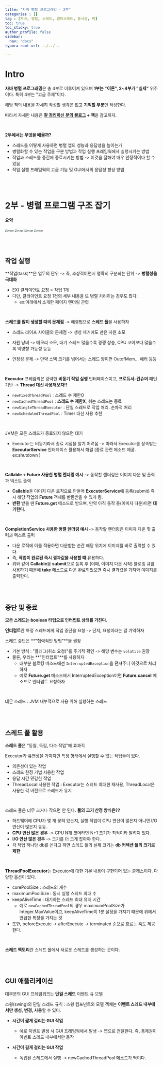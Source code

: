 ```yaml
---
title: "자바 병렬 프로그래밍 - 2부"
categories : []
tag : [자바, 병렬, 스레드, 멀티스레드, 동시성, 락]
toc: true
toc_sticky: true
author_profile: false
sidebar:
  nav: "docs"
typora-root-url: ../../..

---
```




# Intro

**자바 병렬 프로그래밍**은 총 4부로 이루어져 있으며 **1부는 "이론", 2~4부가 "실제"** 위주이다. 특히 4부는 "고급 주제"이다.

해당 책의 내용을 자세히 작성할 생각은 없고 **기억할 부분**만 작성한다.

따라서 자세한 내용은 **[잘 정리하신 분의 블로그](https://naeti.tistory.com/m/category/Java/%EB%B3%91%EB%A0%AC%20%ED%94%84%EB%A1%9C%EA%B7%B8%EB%9E%98%EB%B0%8D) + 책**을 참고하자.

<br>

**2부에서는 무엇을 배울까?**

- 스레드를 어떻게 사용하면 병렬 앱의 성능과 응답성을 높이는가
- 병렬화할 수 있는 작업을 구분 방법과 작업 실행 프레임웍에서 실행시키는 방법
- 작업과 스레드를 중간에 종료시키는 방법 -> 이것을 잘해야 매우 안정적이다 할 수 있음
- 작업 실행 프레임웍의 고급 기능 및 GUI에서의 응답성 향상 방법

<br><br>

# 2부 - 병렬 프로그램 구조 잡기

**요약**

<img src="https://github.com/BH946/bh946.github.io/assets/80165014/27e00d00-91ac-48fa-a255-7ede5a6f1adb" alt="image" style="zoom:50%;" />  
<img src="https://github.com/BH946/bh946.github.io/assets/80165014/8f9e64d9-d3fc-4b26-b5dc-a9d3cb5262fb" alt="image" style="zoom:50%;" /> 
<img src="https://github.com/BH946/bh946.github.io/assets/80165014/c95d0edb-111f-4bfc-8d94-e7ac6c11c6d1" alt="image" style="zoom:50%;" /> 
<img src="https://github.com/BH946/bh946.github.io/assets/80165014/dbe39df9-341c-4fe4-99da-af9ab560640c" alt="image" style="zoom:50%;" /> 

<br><br>

## 작업 실행

**작업(task)**은 업무의 단위 -> 즉, 추상적이면서 명확히 구분되는 단위 -> **병렬성을 극대화**

- EX) 클라이언트 요청 = 작업 1개
- 다만, 클라이언트 요청 1건의 세부 내용을 또 병렬 처리하는 경우도 많다. 
  - ex:아래에서 소개한 페이지 렌더링 관련

<br>

**스레드를 많이 생성할 때의 문제점** -> 해결법으로 **스레드 풀**을 사용하자

- 스레드 라이프 사이클의 문제점 -> 생성 제거에도 만은 자원 소모

- 자원 낭비 -> 메모리 소모, 대기 스레드 많을수록 경쟁 상승, CPU 코어보다 많을수록 악영향 가능성 등등
- 안정성 문제 -> 만약 스택 크기를 넘어서는 스레드 양이면 OutofMem... 에러 등등

<br>

**Executor** 프레임웍은 강력한 **비동기 작업 실행** 인터페이스이고, **프로듀서-컨슈머** 패턴 기반 -> **Thread 대신 사용해보자!!**

- `newFixedThreadPool` : 스레드 수 제한O
- `newCachedThreadPool` : **스레드 수 제한X**, 쉬는 스레드는 종료
- `newSingleThreadExecutor` : 단일 스레드로 작업 처리. 순차적 처리
- `newScheduledThreadPool` : Timer 대신 사용 추천

<br>

JVM은 모든 스레드가 종료되지 않으면 대기

- Executor는 비동기라서 종료 시점을 알기 어려움 -> 따라서 Executor를 상속받는 **ExecutorService** 인터페이스 활용해서 해결 (종료 관련 메소드 제공. ex:shutdown )

<br>

**Callable + Future 사용한 병렬 렌더링 예시** -> 동작할 렌더링은 이미지 다운 및 출력과 텍스트 출력

- **Callable**을 이미지 다운 로직으로 만들어 **ExecutorService**에 등록(submit) 즉시 해당 작업의 **Future** 객체를 반환받을 수 있게 됨.
- **반환** 받을 땐 **Future.get** 메소드로 받으며, 만약 아직 동작 중(이미지 다운)이면 **대기한다.**

<br>

**CompletionService 사용한 병렬 렌더링 예시** -> 동작할 렌더링은 이미지 다운 및 출력과 텍스트 출력

- 다운 로직에 이를 적용하면 다운받는 순간 해당 위치에 이미지를 바로 출력할 수 있다.
- 즉, **작업이 완료된 즉시 결과값을 사용할 때** 유용하다. 
- 위와 같이 **Callable**을 **submit**으로 등록 후 (이때, 이미지 다운 시작) 블로킹 큐를 사용하기 때문에 **take** 메소드로 다운 완료되었으면 즉시 결과값을 가져와 이미지를 출력한다. 

<br><br>

## 중단 및 종료

**모든 스레드는 boolean 타입으로 인터럽트 상태를 가진다.**

**인터럽트**란 특정 스레드에게 작업 중단을 요청 -> 단지, 요청이라는 걸 기억하자

스레드 중단은 **"협력적인 방법"**을 권장

- 기본 방식 : "플래그(취소 요청)"를 주기적 확인 -> 해당 변수는 `volatile` 권장
- 물론, 우리는 **"인터럽트"**를 사용하자
  - 대부분 블로킹 메소드에선 `InterruptedException`을 던져주니 이것으로 처리하자
  - 예로 **Future.get** 메소드에서 InterruptedException이면 **Future.cancel** 메소드로 인터럽트 요청하자

<br>

데몬 스레드 : JVM 내부적으로 사용 위해 실행하는 스레드

<br><br>

## 스레드 풀 활용

**스레드 풀**은 "동일, 독립, 다수 작업"에 효과적

Executor가 유연성을 가지지만 특정 형태에서 실행할 수 없는 작업들이 있다.

- 의존성이 있는 작업
- 스레드 한정 기법 사용한 작업
- 응답 시간 민감한 작업
- ThreadLocal 사용한 작업 : Executor는 스레드 최대한 재사용, ThreadLocal은 사용한 각 버전으로 스레드가 유지

<br>

스레드 풀은 너무 크거나 작으면 안 된다. **풀의 크기 산정 방식은??**

- 하드웨어에 CPU가 몇 개 꽂혀 있는지, 실행 작업이 CPU 연산이 많은지 아니면 I/O 연산이 많은지 등등..
- **CPU 연산 많은 경우** -> CPU N개 코어라면 N+1 크기가 최적이라 알려져 있다.
- **I/O 연산 많은 경우** -> 크기를 더 크게 잡아야 한다.
- 각 작업 하나당 db를 쓴다고 하면 스레드 풀의 실제 크기는 **db 커넥션 풀의 크기로 제한**

<br>

**ThreadPoolExecutor**는 Executor에 대한 기본 내용이 구현되어 있는 클래스이다. 다양한 옵션이 있다.

- corePoolSize : 스레드의 개수
- maximumPoolSize : 동시 실행 스레드 최대 수
- keepAliveTime : 대기하는 스레드 최대 유지 시간
  - 예로 `newCachedThreadPool`의 경우 maximumPoolSize가 Integer.MaxValue이고, keepAliveTime이 1분 설정을 가지기 때문에 위에서 언급한 특징을 가지는 것
- 또한, beforeExecute -> afterExecute -> terminated 순으로 흐르는 훅도 제공한다.

<br>

**스레드 팩토리**란 스레드 풀에서 새로운 스레드를 생성하는 곳이다.

<br><br>

## GUI 애플리케이션

대부분의 GUI 프레임워크는 **단일 스레드** 이벤트 큐 모델

스윙(swing)의 단일 스레드 규칙 : 스윙 컴포넌트와 모델 객체는 **이벤트 스레드 내부에서만 생성, 변경, 사용**할 수 있다.

- **시간이 짧게 걸리는 GUI 작업**
  - 예로 이벤트 발생 시 GUI 프레임웍에서 발생 -> 앱으로 전달한다. 즉, 통제권이 이벤트 스레드 내부에서만 동작

- **시간이 길게 걸리는 GUI 작업**
  - 독립된 스레드에서 실행 -> newCachedThreadPool 메소드가 딱이다.

